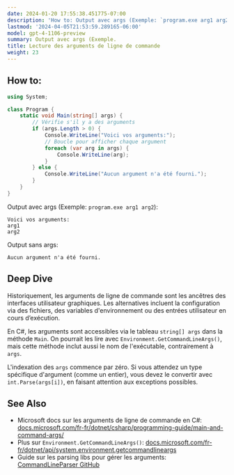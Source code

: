```yaml
---
date: 2024-01-20 17:55:38.451775-07:00
description: 'How to: Output avec args (Exemple: `program.exe arg1 arg2`).'
lastmod: '2024-04-05T21:53:59.289165-06:00'
model: gpt-4-1106-preview
summary: Output avec args (Exemple.
title: Lecture des arguments de ligne de commande
weight: 23
---
```


## How to:
```C#
using System;

class Program {
    static void Main(string[] args) {
        // Vérifie s'il y a des arguments
        if (args.Length > 0) {
            Console.WriteLine("Voici vos arguments:");
            // Boucle pour afficher chaque argument
            foreach (var arg in args) {
                Console.WriteLine(arg);
            }
        } else {
            Console.WriteLine("Aucun argument n'a été fourni.");
        }
    }
}
```
Output avec args (Exemple: `program.exe arg1 arg2`):
```
Voici vos arguments:
arg1
arg2
```
Output sans args:
```
Aucun argument n'a été fourni.
```

## Deep Dive
Historiquement, les arguments de ligne de commande sont les ancêtres des interfaces utilisateur graphiques. Les alternatives incluent la configuration via des fichiers, des variables d'environnement ou des entrées utilisateur en cours d’exécution.

En C#, les arguments sont accessibles via le tableau `string[] args` dans la méthode `Main`. On pourrait les lire avec `Environment.GetCommandLineArgs()`, mais cette méthode inclut aussi le nom de l'exécutable, contrairement à `args`.

L'indexation des `args` commence par zéro. Si vous attendez un type spécifique d'argument (comme un entier), vous devez le convertir avec `int.Parse(args[i])`, en faisant attention aux exceptions possibles.

## See Also
- Microsoft docs sur les arguments de ligne de commande en C#: [docs.microsoft.com/fr-fr/dotnet/csharp/programming-guide/main-and-command-args/](https://docs.microsoft.com/fr-fr/dotnet/csharp/programming-guide/main-and-command-args/)
- Plus sur `Environment.GetCommandLineArgs()`: [docs.microsoft.com/fr-fr/dotnet/api/system.environment.getcommandlineargs](https://docs.microsoft.com/fr-fr/dotnet/api/system.environment.getcommandlineargs)
- Guide sur les parsing libs pour gérer les arguments: [CommandLineParser GitHub](https://github.com/commandlineparser/commandline)
